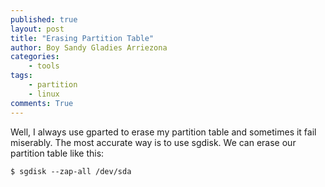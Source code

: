```yaml
---
published: true
layout: post
title: "Erasing Partition Table"
author: Boy Sandy Gladies Arriezona
categories:
    - tools
tags:
    - partition
    - linux
comments: True
---
```


Well, I always use gparted to erase my partition table and sometimes it fail miserably. The most accurate way is to use sgdisk. We can erase our partition table like this:

``` shell
$ sgdisk --zap-all /dev/sda
```